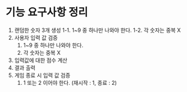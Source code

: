 # 기능 요구사항 정리
1. 랜덤한 숫자 3개 생성
   1-1. 1~9 중 하나만 나와야 한다.
   1-2. 각 숫자는 중복 X
2. 사용자 입력 값 검증
   1. 1~9 중 하나만 나와야 한다.
   2. 각 숫자는 중복 X
3. 입력값에 대한 점수 계산
4. 결과 출력 
5. 게임 종료 시 입력 값 검증 
   1. 1 또는 2 이어야 한다. (재시작 : 1, 종료 : 2)